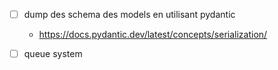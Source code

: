 - [ ] dump des schema des models en utilisant pydantic
    - https://docs.pydantic.dev/latest/concepts/serialization/

- [ ] queue system